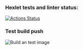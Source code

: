 ### Hexlet tests and linter status:
[![Actions Status](https://github.com/clifrise/devops-for-programmers-project-lvl1/workflows/hexlet-check/badge.svg)](https://github.com/clifrise/devops-for-programmers-project-lvl1/actions)

### Test build push
![Build an test image](https://github.com/clifrise/devops-for-programmers-project-lvl1/actions/workflows/push.yml/badge.svg)